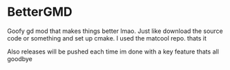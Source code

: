 # BetterGMD
Goofy gd mod that makes things better lmao.
Just like download the source code or something and set up cmake.
I used the matcool repo.
thats it

Also releases will be pushed each time im done with a key feature
thats all
goodbye
